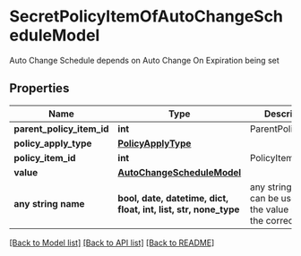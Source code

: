 # SecretPolicyItemOfAutoChangeScheduleModel

Auto Change Schedule depends on Auto Change On Expiration being set

## Properties
Name | Type | Description | Notes
------------ | ------------- | ------------- | -------------
**parent_policy_item_id** | **int** | ParentPolicyItemId | [optional] 
**policy_apply_type** | [**PolicyApplyType**](PolicyApplyType.md) |  | [optional] 
**policy_item_id** | **int** | PolicyItemId | [optional] 
**value** | [**AutoChangeScheduleModel**](AutoChangeScheduleModel.md) |  | [optional] 
**any string name** | **bool, date, datetime, dict, float, int, list, str, none_type** | any string name can be used but the value must be the correct type | [optional]

[[Back to Model list]](../README.md#documentation-for-models) [[Back to API list]](../README.md#documentation-for-api-endpoints) [[Back to README]](../README.md)


